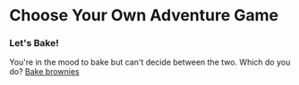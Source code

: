 # Choose Your Own Adventure Game
### Let's Bake!
You're in the mood to bake but can't decide between the two. Which do you do?
[Bake brownies](brownie.md)